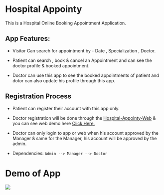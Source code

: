 # Hospital Appointy

This is a Hospital Online Booking Appointment Application.

## App Features:

*   Visitor Can search for appointment 
      by - Date , Specialization , Doctor.
                      
*   Patient can search , book & cancel an Appointment and can 
              see the doctor profile & booked appointment.
              
*   Doctor can use this app to see the booked appointments of patient
               and dotor can also update his profile through this app.

## Registration Process

* Patient can register their account with this app only.

* Doctor registration will be done through the [Hospital-Appointy-Web](https://github.com/amankumar367/Hospital-Appointy-Web) & you can see web demo here [Click Here.](https://amankumar367.github.io/Hospital-Appointy-Web/)

* Doctor can only login to app or web when his account approved by the Manager & same for the Manager, his account will be approved by the admin.

* Dependencies:  ``` Admin --> Manager --> Doctor ``` 
               
# Demo of App

 <img src="https://github.com/amankumar367/HospitalAppointy/blob/master/Screenshots/Hospital_Appointy.gif">
